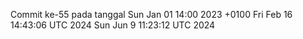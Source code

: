 Commit ke-55 pada tanggal Sun Jan 01 14:00 2023 +0100
Fri Feb 16 14:43:06 UTC 2024
Sun Jun  9 11:23:12 UTC 2024
